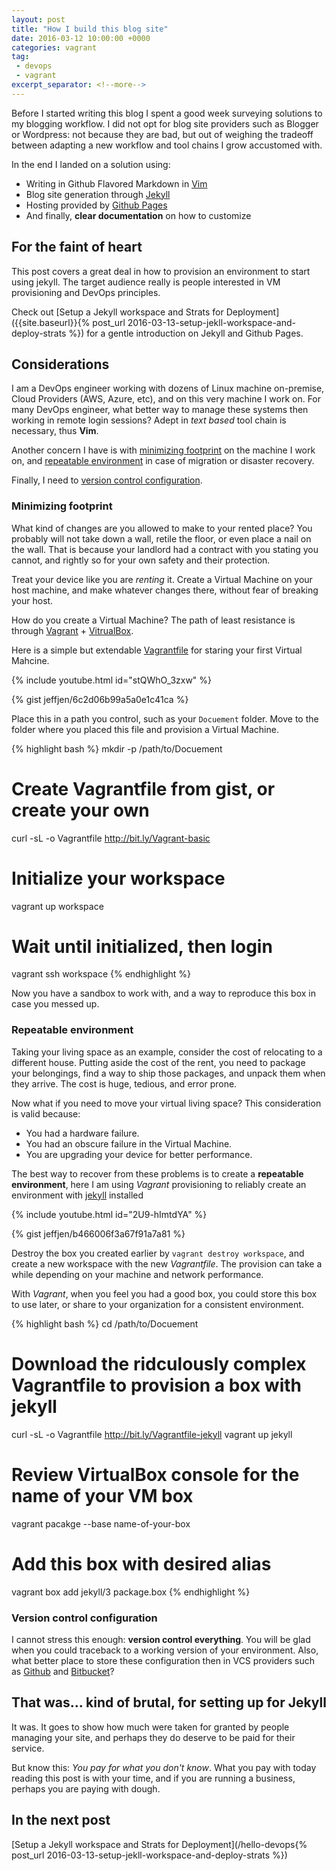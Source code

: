 ```yaml
---
layout: post
title: "How I build this blog site"
date: 2016-03-12 10:00:00 +0000
categories: vagrant
tag:
 - devops
 - vagrant
excerpt_separator: <!--more-->
---
```


Before I started writing this blog I spent a good week surveying solutions to
my blogging workflow.  I did not opt for blog site providers such as Blogger or
Wordpress: not because they are bad, but out of weighing the tradeoff between
adapting a new workflow and tool chains I grow accustomed with.

In the end I landed on a solution using:

- Writing in Github Flavored Markdown in [Vim](http://www.vim.org/)
- Blog site generation through [Jekyll](https://jekyllrb.com/)
- Hosting provided by [Github Pages](https://pages.github.com/)
- And finally, **clear documentation** on how to customize

<!--more-->

## For the faint of heart

This post covers a great deal in how to provision an environment to start using
jekyll.  The target audience really is people interested in VM provisioning and
DevOps principles.

Check out
[Setup a Jekyll workspace and Strats for Deployment]({{site.baseurl}}{% post_url 2016-03-13-setup-jekll-workspace-and-deploy-strats %})
for a gentle introduction on Jekyll and Github Pages.

## Considerations
I am a DevOps engineer working with dozens of Linux machine on-premise, Cloud
Providers (AWS, Azure, etc), and on this very machine I work on.  For many
DevOps engineer, what better way to manage these systems then working in remote
login sessions?  Adept in *text based* tool chain is necessary, thus **Vim**.

Another concern I have is with [minimizing footprint](#minimizing-footprint) on
the machine I work on, and [repeatable environment](#repeatable-environment) in
case of migration or disaster recovery.

Finally, I need to [version control configuration](#version-control-configuration).

### Minimizing footprint
What kind of changes are you allowed to make to your rented place?  You
probably will not take down a wall, retile the floor, or even place a nail on
the wall.  That is because your landlord had a contract with you stating you
cannot, and rightly so for your own safety and their protection.

Treat your device like you are *renting* it.  Create a Virtual Machine on your
host machine, and make whatever changes there, without fear of breaking your host.

How do you create a Virtual Machine?  The path of least resistance is through
[Vagrant](https://www.vagrantup.com/) +
[VitrualBox](https://www.virtualbox.org/).

Here is a simple but extendable
[Vagrantfile](https://www.vagrantup.com/docs/vagrantfile/) for staring your
first Virtual Mahcine.

{% include youtube.html id="stQWhO_3zxw" %}

{% gist jeffjen/6c2d06b99a5a0e1c41ca %}

Place this in a path you control, such as your `Docuement` folder.  Move to
the folder where you placed this file and provision a Virtual Machine.

{% highlight bash %}
mkdir -p /path/to/Docuement
# Create Vagrantfile from gist, or create your own
curl -sL -o Vagrantfile http://bit.ly/Vagrant-basic
# Initialize your workspace
vagrant up workspace
# Wait until initialized, then login
vagrant ssh workspace
{% endhighlight %}

Now you have a sandbox to work with, and a way to reproduce this box in case
you messed up.

### Repeatable environment
Taking your living space as an example, consider the cost of relocating to a
different house.  Putting aside the cost of the rent, you need to package your
belongings, find a way to ship those packages, and unpack them when they
arrive.  The cost is huge, tedious, and error prone.

Now what if you need to move your virtual living space?  This consideration is
valid because:

- You had a hardware failure.
- You had an obscure failure in the Virtual Machine.
- You are upgrading your device for better performance.

The best way to recover from these problems is to create a **repeatable
environment**, here I am using *Vagrant* provisioning to reliably create an
environment with [jekyll](https://jekyllrb.com/) installed

{% include youtube.html id="2U9-hImtdYA" %}

{% gist jeffjen/b466006f3a67f91a7a81 %}

Destroy the box you created earlier by `vagrant destroy workspace`, and create
a new workspace with the new *Vagrantfile*.  The provision can take a while
depending on your machine and network performance.

With *Vagrant*, when you feel you had a good box, you could store this box to
use later, or share to your organization for a consistent environment.

{% highlight bash %}
cd /path/to/Docuement
# Download the ridculously complex Vagrantfile to provision a box with jekyll
curl -sL -o Vagrantfile http://bit.ly/Vagrantfile-jekyll
vagrant up jekyll
# Review VirtualBox console for the name of your VM box
vagrant pacakge --base name-of-your-box
# Add this box with desired alias
vagrant box add jekyll/3 package.box
{% endhighlight %}

### Version control configuration
I cannot stress this enough: **version control everything**.  You will be glad
when you could traceback to a working version of your environment.  Also, what
better place to store these configuration then in VCS providers such as
[Github](https://github.com/) and [Bitbucket](https://bitbucket.org/)?

## That was... kind of brutal, for setting up for Jekyll
It was.  It goes to show how much were taken for granted by people
managing your site, and perhaps they do deserve to be paid for their service.

But know this: *You pay for what you don't know*.  What you pay with today
reading this post is with your time, and if you are running a business, perhaps
you are paying with dough.

## In the next post
[Setup a Jekyll workspace and Strats for Deployment](/hello-devops{% post_url 2016-03-13-setup-jekll-workspace-and-deploy-strats %})
